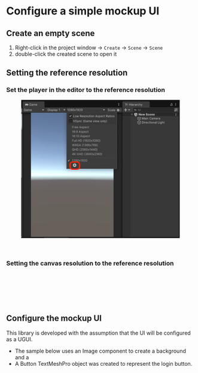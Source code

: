 # Configure a simple mockup UI

## Create an empty scene

1. Right-click in the project window -> `Create` -> `Scene` -> `Scene`
2. double-click the created scene to open it

## Setting the reference resolution

### Set the player in the editor to the reference resolution

<figure><img src="../../../.gitbook/assets/Guide5.png" alt=""><figcaption></figcaption></figure>

<figure><img src="../../../../.gitbook/assets/ReferenceResolutionGuide3.png" alt=""><figcaption></figcaption></figure>

### Setting the canvas resolution to the reference resolution

<figure><img src="../../../../.gitbook/assets/Canvas.png" alt=""><figcaption></figcaption></figure>

<figure><img src="../../../../.gitbook/assets/ReferenceResolutionGuide2.png" alt=""><figcaption></figcaption></figure>

<figure><img src="../../../../.gitbook/assets/ReferenceResolutionGuide.png" alt=""><figcaption></figcaption></figure>

## Configure the mockup UI

This library is developed with the assumption that the UI will be configured as a UGUI.

* The sample below uses an Image component to create a background and a
* A Button TextMeshPro object was created to represent the login button.

<figure><img src="../../../../.gitbook/assets/SignInPageMock.png" alt=""><figcaption></figcaption></figure>
